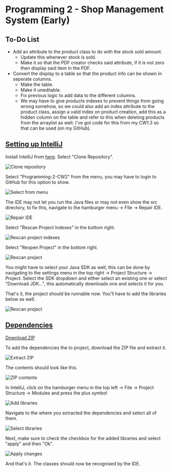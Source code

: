 
<h1>Programming 2 - Shop Management System (Early)</h1>
<h2>To-Do List</h2>
<ul>
  <li>
    Add an attribute to the product class to do with the stock sold amount.
    <ul>
      <li>Update this whenever stock is sold.</li>
      <li>Make it so that the PDF creator checks said attribute, if it is not zero then display said item in the PDF.</li>
    </ul>
  </li>
  <li>
    Convert the display to a table so that the product info can be shown in seperate columns.
    <ul>
      <li>Make the table.</li>
      <li>Make it uneditable.</li>
      <li>Fix previous logic to add data to the different columns.</li>
      <li>We may have to give products indexes to prevent things from going wrong somehow, so we could also add an index attribute to the product class, assign a valid index on product creation, add this as a hidden column on the table and refer to this when deleting products from the arraylist as well. I've got code for this from my CW1.3 so that can be used (on my GitHub).</li>
    </ul>
  </li>
</ul>
<h2><u>Setting up IntelliJ</u></h2>
<p>Install IntelliJ from <a href="https://www.jetbrains.com/idea/download/">here</a>. Select "Clone Repository".</p>
<img alt="Clone repository" src="Documentation/images/Install-1.jpg">
<p>Select "Programming-2-CW2" from the menu, you may have to login to GitHub for this option to show.</p>
<img alt="Select from menu" src="Documentation/images/Install-2.jpg">
<p>The IDE may not let you run the Java files or may not even show the src directory, to fix this, navigate to the hamburger menu -> FIle -> Repair IDE.</p>
<img alt="Repair IDE" src="Documentation/images/Install-3.jpg">
<p>Select "Rescan Project Indexes" in the bottom right.</p>
<img alt="Rescan project indexes" src="Documentation/images/Install-4.jpg">
<p>Select "Reopen Project" in the bottom right.</p>
<img alt="Rescan project" src="Documentation/images/Install-5.jpg">
<p>You might have to select your Java SDK as well, this can be done by navigating to the settings menu in the top right -> Project Structure -> Project. Select the SDK dropdown and either select an existing one or select "Download JDK...", this automatically downloads one and selects it for you.</p>
<p>That's it, the project should be runnable now. You'll have to add the libraries below as well.</p>
<img alt="Rescan project" src="Documentation/images/Install-6.jpg">
<h2><u>Dependencies</u></h2>
<p><a href="https://github.com/HannanAFC/Programming-2-CW2/releases/download/dependencies/dependencies.zip">Download ZIP</a></p>
<p>To add the dependencies the to project, download the ZIP file and extract it.</p>
<img alt="Extract ZIP" src="Documentation/images/Step-1.jpg">
<p>The contents should look like this.</p>
<img alt="ZIP contents" src="Documentation/images/Step-2.jpg">
<p>In IntelliJ, click on the hamburger menu in the top left -> File -> Project Structure -> Modules and press the plus symbol</p>
<img alt="Add libraries" src="Documentation/images/Step-3.png">
<p>Navigate to the where you extracted the dependencies and select all of them.</p>
<img alt="Select libraries" src="Documentation/images/Step-4.jpg">
<p>Next, make sure to check the checkbox for the added libraries and select "apply" and then "Ok".</p>
<img alt="Apply changes" src="Documentation/images/Step-5.png">
<p>And that's it. The classes should now be recognised by the IDE.</p>



